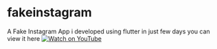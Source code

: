 # fakeinstagram

A Fake Instagram App i developed using flutter in just few days you can view it here
[![Watch on YouTube](https://img.youtube.com/vi/F1qRNCr6Muc/0.jpg)](https://youtube.com/shorts/F1qRNCr6Muc?si=JhQ-Jrb-AfBVzErs)

